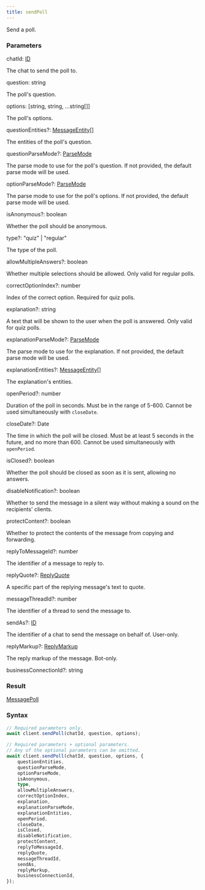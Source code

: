 ```yaml
---
title: sendPoll
---
```


Send a poll.


### Parameters 

<div class="flex flex-col gap-3"><div><div class="font-mono"><span class="font-bold">chatId</span><span class="opacity-50">:</span> <a href="/types/id"  >ID</a></div><div class="pl-3"><div class="no-margin">

The chat to send the poll to.

</div></div></div><div><div class="font-mono"><span class="font-bold">question</span><span class="opacity-50">:</span> <span>string</span></div><div class="pl-3"><div class="no-margin">

The poll's question.

</div></div></div><div><div class="font-mono"><span class="font-bold">options</span><span class="opacity-50">:</span> <span class="opacity-50">[</span><span>string</span><span class="opacity-50">,</span> <span>string</span><span class="opacity-50">,</span> <span class="opacity-50">...</span><span>string</span><span class="opacity-50">[]</span><span class="opacity-50">]</span></div><div class="pl-3"><div class="no-margin">

The poll's options.

</div></div></div><div class="flex flex-col gap-3"><div><div class="flex gap-2"><div class="font-mono"><span class="font-bold">questionEntities</span><span class="opacity-50"><span title="Optional" class="cursor-help">?</span>:</span> <a href="/types/messageentity"  >MessageEntity</a><span class="opacity-50">[]</span></div></div><div class="pl-3"><div class="no-margin">

The entities of the poll's question.

</div></div></div><div><div class="flex gap-2"><div class="font-mono"><span class="font-bold">questionParseMode</span><span class="opacity-50"><span title="Optional" class="cursor-help">?</span>:</span> <a href="/types/parsemode"  >ParseMode</a></div></div><div class="pl-3"><div class="no-margin">

The parse mode to use for the poll's question. If not provided, the default parse mode will be used.

</div></div></div><div><div class="flex gap-2"><div class="font-mono"><span class="font-bold">optionParseMode</span><span class="opacity-50"><span title="Optional" class="cursor-help">?</span>:</span> <a href="/types/parsemode"  >ParseMode</a></div></div><div class="pl-3"><div class="no-margin">

The parse mode to use for the poll's options. If not provided, the default parse mode will be used.

</div></div></div><div><div class="flex gap-2"><div class="font-mono"><span class="font-bold">isAnonymous</span><span class="opacity-50"><span title="Optional" class="cursor-help">?</span>:</span> <span>boolean</span></div></div><div class="pl-3"><div class="no-margin">

Whether the poll should be anonymous.

</div></div></div><div><div class="flex gap-2"><div class="font-mono"><span class="font-bold">type</span><span class="opacity-50"><span title="Optional" class="cursor-help">?</span>:</span> <span>&quot;quiz&quot;</span> <span class="opacity-50">|</span> <span>&quot;regular&quot;</span></div></div><div class="pl-3"><div class="no-margin">

The type of the poll.

</div></div></div><div><div class="flex gap-2"><div class="font-mono"><span class="font-bold">allowMultipleAnswers</span><span class="opacity-50"><span title="Optional" class="cursor-help">?</span>:</span> <span>boolean</span></div></div><div class="pl-3"><div class="no-margin">

Whether multiple selections should be allowed. Only valid for regular polls.

</div></div></div><div><div class="flex gap-2"><div class="font-mono"><span class="font-bold">correctOptionIndex</span><span class="opacity-50"><span title="Optional" class="cursor-help">?</span>:</span> <span>number</span></div></div><div class="pl-3"><div class="no-margin">

Index of the correct option. Required for quiz polls.

</div></div></div><div><div class="flex gap-2"><div class="font-mono"><span class="font-bold">explanation</span><span class="opacity-50"><span title="Optional" class="cursor-help">?</span>:</span> <span>string</span></div></div><div class="pl-3"><div class="no-margin">

A text that will be shown to the user when the poll is answered. Only valid for quiz polls.

</div></div></div><div><div class="flex gap-2"><div class="font-mono"><span class="font-bold">explanationParseMode</span><span class="opacity-50"><span title="Optional" class="cursor-help">?</span>:</span> <a href="/types/parsemode"  >ParseMode</a></div></div><div class="pl-3"><div class="no-margin">

The parse mode to use for the explanation. If not provided, the default parse mode will be used.

</div></div></div><div><div class="flex gap-2"><div class="font-mono"><span class="font-bold">explanationEntities</span><span class="opacity-50"><span title="Optional" class="cursor-help">?</span>:</span> <a href="/types/messageentity"  >MessageEntity</a><span class="opacity-50">[]</span></div></div><div class="pl-3"><div class="no-margin">

The explanation's entities.

</div></div></div><div><div class="flex gap-2"><div class="font-mono"><span class="font-bold">openPeriod</span><span class="opacity-50"><span title="Optional" class="cursor-help">?</span>:</span> <span>number</span></div></div><div class="pl-3"><div class="no-margin">

Duration of the poll in seconds. Must be in the range of 5-600. Cannot be used simultaneously with `closeDate`.

</div></div></div><div><div class="flex gap-2"><div class="font-mono"><span class="font-bold">closeDate</span><span class="opacity-50"><span title="Optional" class="cursor-help">?</span>:</span> <span href="/">Date</span></div></div><div class="pl-3"><div class="no-margin">

The time in which the poll will be closed. Must be at least 5 seconds in the future, and no more than 600. Cannot be used simultaneously with `openPeriod`.

</div></div></div><div><div class="flex gap-2"><div class="font-mono"><span class="font-bold">isClosed</span><span class="opacity-50"><span title="Optional" class="cursor-help">?</span>:</span> <span>boolean</span></div></div><div class="pl-3"><div class="no-margin">

Whether the poll should be closed as soon as it is sent, allowing no answers.

</div></div></div><div><div class="flex gap-2"><div class="font-mono"><span class="font-bold">disableNotification</span><span class="opacity-50"><span title="Optional" class="cursor-help">?</span>:</span> <span>boolean</span></div></div><div class="pl-3"><div class="no-margin">

Whether to send the message in a silent way without making a sound on the recipients' clients.

</div></div></div><div><div class="flex gap-2"><div class="font-mono"><span class="font-bold">protectContent</span><span class="opacity-50"><span title="Optional" class="cursor-help">?</span>:</span> <span>boolean</span></div></div><div class="pl-3"><div class="no-margin">

Whether to protect the contents of the message from copying and forwarding.

</div></div></div><div><div class="flex gap-2"><div class="font-mono"><span class="font-bold">replyToMessageId</span><span class="opacity-50"><span title="Optional" class="cursor-help">?</span>:</span> <span>number</span></div></div><div class="pl-3"><div class="no-margin">

The identifier of a message to reply to.

</div></div></div><div><div class="flex gap-2"><div class="font-mono"><span class="font-bold">replyQuote</span><span class="opacity-50"><span title="Optional" class="cursor-help">?</span>:</span> <a href="/types/replyquote"  >ReplyQuote</a></div></div><div class="pl-3"><div class="no-margin">

A specific part of the replying message's text to quote.

</div></div></div><div><div class="flex gap-2"><div class="font-mono"><span class="font-bold">messageThreadId</span><span class="opacity-50"><span title="Optional" class="cursor-help">?</span>:</span> <span>number</span></div></div><div class="pl-3"><div class="no-margin">

The identifier of a thread to send the message to.

</div></div></div><div><div class="flex gap-2"><div class="font-mono"><span class="font-bold">sendAs</span><span class="opacity-50"><span title="Optional" class="cursor-help">?</span>:</span> <a href="/types/id"  >ID</a></div></div><div class="pl-3"><div class="no-margin">

The identifier of a chat to send the message on behalf of. User-only.

</div></div></div><div><div class="flex gap-2"><div class="font-mono"><span class="font-bold">replyMarkup</span><span class="opacity-50"><span title="Optional" class="cursor-help">?</span>:</span> <a href="/types/replymarkup"  >ReplyMarkup</a></div></div><div class="pl-3"><div class="no-margin">

The reply markup of the message. Bot-only.

</div></div></div><div><div class="flex gap-2"><div class="font-mono"><span class="font-bold">businessConnectionId</span><span class="opacity-50"><span title="Optional" class="cursor-help">?</span>:</span> <span>string</span></div></div></div></div></div>

### Result 

<div class="font-mono"><a href="/types/messagepoll"  >MessagePoll</a></div>

### Syntax

```ts
// Required parameters only.
await client.sendPoll(chatId, question, options);

// Required parameters + optional parameters.
// Any of the optional parameters can be omitted.
await client.sendPoll(chatId, question, options, {
    questionEntities,
    questionParseMode,
    optionParseMode,
    isAnonymous,
    type,
    allowMultipleAnswers,
    correctOptionIndex,
    explanation,
    explanationParseMode,
    explanationEntities,
    openPeriod,
    closeDate,
    isClosed,
    disableNotification,
    protectContent,
    replyToMessageId,
    replyQuote,
    messageThreadId,
    sendAs,
    replyMarkup,
    businessConnectionId,
});
```




